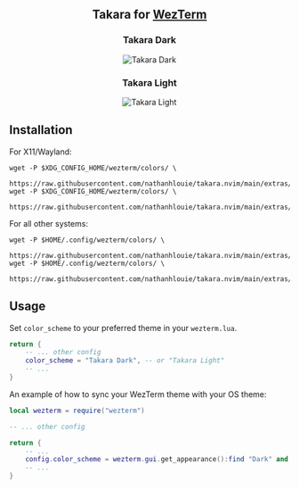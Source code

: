 <h2 align="center">
    Takara for <a href="https://github.com/wez/wezterm">WezTerm</a>
</h2>

<div align="center">
    <h3>Takara Dark</h3><img src="https://github.com/nathanhlouie/takara.nvim/assets/53024905/57b2021c-3c7c-4d10-8ddd-b132e30ccca4" alt="Takara Dark" style="border-radius:1%" />
    <h3>Takara Light</h3><img src="https://github.com/nathanhlouie/takara.nvim/assets/53024905/844988cb-1cac-4e27-b373-c1b3abbd3303" alt="Takara Light" style="border-radius:1%" />
</div>

## Installation

For X11/Wayland:
```shell
wget -P $XDG_CONFIG_HOME/wezterm/colors/ \
    https://raw.githubusercontent.com/nathanhlouie/takara.nvim/main/extras/wezterm/takara_dark.toml
wget -P $XDG_CONFIG_HOME/wezterm/colors/ \
    https://raw.githubusercontent.com/nathanhlouie/takara.nvim/main/extras/wezterm/takara_light.toml 
```

For all other systems:
```shell
wget -P $HOME/.config/wezterm/colors/ \
    https://raw.githubusercontent.com/nathanhlouie/takara.nvim/main/extras/wezterm/takara_dark.toml
wget -P $HOME/.config/wezterm/colors/ \
    https://raw.githubusercontent.com/nathanhlouie/takara.nvim/main/extras/wezterm/takara_light.toml 
```

## Usage

Set `color_scheme` to your preferred theme in your `wezterm.lua`.

```lua
return {
    -- ... other config
    color_scheme = "Takara Dark", -- or "Takara Light"
    -- ...
}
```

An example of how to sync your WezTerm theme with your OS theme:

```lua
local wezterm = require("wezterm")

-- ... other config

return {
    -- ...
    config.color_scheme = wezterm.gui.get_appearance():find "Dark" and "Takara Dark" or "Takara Dark"
    -- ...
}
```
